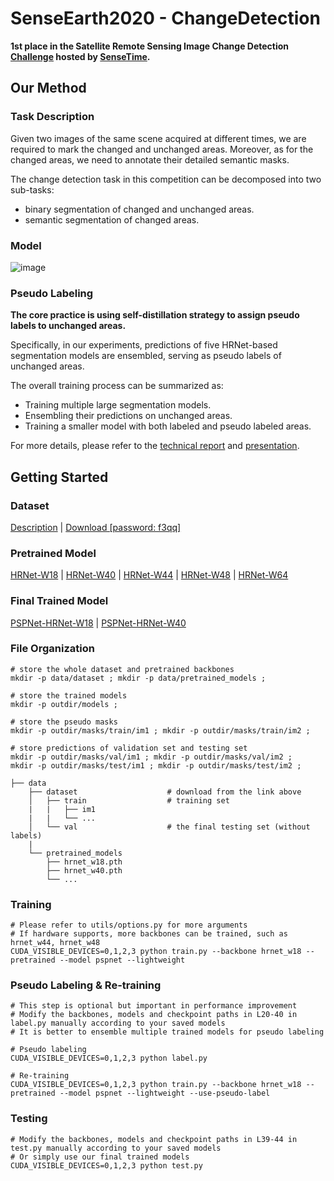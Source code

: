 # SenseEarth2020 - ChangeDetection

**1st place in the Satellite Remote Sensing Image Change Detection 
[Challenge](https://rs.sensetime.com/competition/index.html#/info) 
hosted by [SenseTime](https://www.sensetime.com/cn).**

## Our Method

### Task Description

Given two images of the same scene acquired at different times, we are required to mark the changed 
and unchanged areas. Moreover, as for the changed areas, we need to annotate their detailed semantic masks. 

The change detection task in this competition can be decomposed into two sub-tasks:
* binary segmentation of changed and unchanged areas.
* semantic segmentation of changed areas.

### Model

![image](https://github.com/LiheYoung/SenseEarth2020-ChangeDetection/blob/master/docs/pipeline.png)

### Pseudo Labeling

**The core practice is using self-distillation strategy to assign pseudo labels to unchanged areas.**

Specifically, in our experiments, predictions of five HRNet-based segmentation models are ensembled, 
serving as pseudo labels of unchanged areas. 

The overall training process can be summarized as:

* Training multiple large segmentation models.
* Ensembling their predictions on unchanged areas.
* Training a smaller model with both labeled and pseudo labeled areas.

For more details, please refer to the 
[technical report](https://github.com/LiheYoung/SenseEarth2020-ChangeDetection/blob/master/docs/technical%20report.pdf) 
and [presentation](https://github.com/LiheYoung/SenseEarth2020-ChangeDetection/blob/master/docs/presentation.pptx).



## Getting Started

### Dataset
[Description](https://rs.sensetime.com/competition/index.html#/data) | [Download [password: f3qq]](https://pan.baidu.com/s/1Yg90vlAiKezSoxH7WEoV6g) 

### Pretrained Model
[HRNet-W18](https://1drv.ms/u/s!Aus8VCZ_C_33cMkPimlmClRvmpw) | [HRNet-W40](https://1drv.ms/u/s!Aus8VCZ_C_33ck0gvo5jfoWBOPo) | [HRNet-W44](https://1drv.ms/u/s!Aus8VCZ_C_33czZQ0woUb980gRs) | [HRNet-W48](https://1drv.ms/u/s!Aus8VCZ_C_33dKvqI6pBZlifgJk) | [HRNet-W64](https://1drv.ms/u/s!Aus8VCZ_C_33gQbJsUPTIj3rQu99)

### Final Trained Model
[PSPNet-HRNet-W18](https://drive.google.com/file/d/1xRoltAyFjT7DxvuxS5WGdjG0YOlIG8i6/view?usp=sharing) | [PSPNet-HRNet-W40](https://drive.google.com/file/d/1QKQ_gAoyA_ysFWj5kDO_TlPnGJKOUyYf/view?usp=sharing)

### File Organization
```
# store the whole dataset and pretrained backbones
mkdir -p data/dataset ; mkdir -p data/pretrained_models ;

# store the trained models
mkdir -p outdir/models ; 

# store the pseudo masks
mkdir -p outdir/masks/train/im1 ; mkdir -p outdir/masks/train/im2 ;

# store predictions of validation set and testing set
mkdir -p outdir/masks/val/im1 ; mkdir -p outdir/masks/val/im2 ;
mkdir -p outdir/masks/test/im1 ; mkdir -p outdir/masks/test/im2 ;

├── data
    ├── dataset                    # download from the link above
    │   ├── train                  # training set
    |   |   ├── im1
    |   |   └── ...
    │   └── val                    # the final testing set (without labels)
    |
    └── pretrained_models
        ├── hrnet_w18.pth
        ├── hrnet_w40.pth
        └── ...
```

### Training
```
# Please refer to utils/options.py for more arguments
# If hardware supports, more backbones can be trained, such as hrnet_w44, hrnet_w48
CUDA_VISIBLE_DEVICES=0,1,2,3 python train.py --backbone hrnet_w18 --pretrained --model pspnet --lightweight
```

### Pseudo Labeling & Re-training 
```
# This step is optional but important in performance improvement
# Modify the backbones, models and checkpoint paths in L20-40 in label.py manually according to your saved models
# It is better to ensemble multiple trained models for pseudo labeling

# Pseudo labeling
CUDA_VISIBLE_DEVICES=0,1,2,3 python label.py

# Re-training
CUDA_VISIBLE_DEVICES=0,1,2,3 python train.py --backbone hrnet_w18 --pretrained --model pspnet --lightweight --use-pseudo-label
```

### Testing
```
# Modify the backbones, models and checkpoint paths in L39-44 in test.py manually according to your saved models
# Or simply use our final trained models
CUDA_VISIBLE_DEVICES=0,1,2,3 python test.py
```

